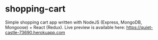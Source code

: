 # shopping-cart

Simple shopping cart app written with NodeJS (Express, MongoDB, Mongoose) + React (Redux). 
Live preview is available here: https://quiet-castle-73690.herokuapp.com
